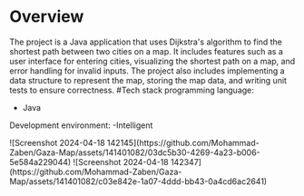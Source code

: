 # Overview
The project is a Java application that uses Dijkstra's algorithm to find the shortest path between two cities on a map. It includes features such as a user interface for entering cities, visualizing the shortest path on a map, and error handling for invalid inputs. The project also includes implementing a data structure to represent the map, storing the map data, and writing unit tests to ensure correctness.
 #Tech stack
programming language:
- Java

Development environment:
  -Intelligent

<img sec="https://github.com/Mohammad-Zaben/Gaza-Map/assets/141401082/0ed0c7e1-fd48-4f4d-9ee4-f94e63a97c48" width=800 >
![Screenshot 2024-04-18 142145](https://github.com/Mohammad-Zaben/Gaza-Map/assets/141401082/03dc5b30-4269-4a23-b006-5e584a229044)
![Screenshot 2024-04-18 142347](https://github.com/Mohammad-Zaben/Gaza-Map/assets/141401082/c03e842e-1a07-4ddd-bb43-0a4cd6ac2641)
